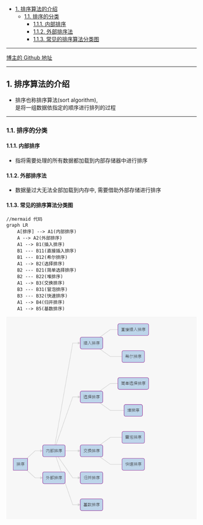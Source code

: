 <!-- TOC -->

- [1. 排序算法的介绍](#1-排序算法的介绍)
  - [1.1. 排序的分类](#11-排序的分类)
    - [1.1.1. 内部排序](#111-内部排序)
    - [1.1.2. 外部排序法](#112-外部排序法)
    - [1.1.3. 常见的排序算法分类图](#113-常见的排序算法分类图)

<!-- /TOC -->

****
[博主的 Github 地址](https://github.com/leon9dragon)
****

## 1. 排序算法的介绍
- 排序也称排序算法(sort algorithm),  
  是将一组数据依指定的顺序进行排列的过程

****

### 1.1. 排序的分类

#### 1.1.1. 内部排序
- 指将需要处理的所有数据都加载到内部存储器中进行排序

#### 1.1.2. 外部排序法
- 数据量过大无法全部加载到内存中, 需要借助外部存储进行排序

#### 1.1.3. 常见的排序算法分类图
```
//mermaid 代码
graph LR  
    A[排序] --> A1(内部排序)
    A --> A2(外部排序)
    A1 --> B1(插入排序)
    B1 --- B11(直接插入排序)
    B1 --- B12(希尔排序)
    A1 --> B2(选择排序)
    B2 --- B21(简单选择排序)
    B2 --- B22(堆排序)
    A1 --> B3(交换排序)
    B3 --- B31(冒泡排序)
    B3 --- B32(快速排序)
    A1 --> B4(归并排序)
    A1 --> B5(基数排序)
```

![排序算法分类图](../99.images/2020-05-11-09-55-11.png)

